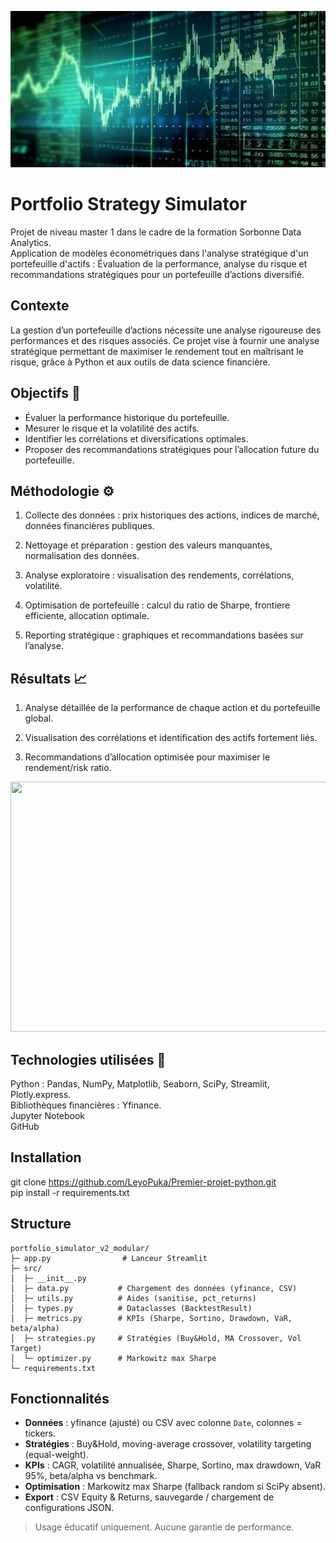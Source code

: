 <p align="center">
  <img src="image/banner.png" alt="Bannière du projet" width="1000" height="250"/>
</p>

# Portfolio Strategy Simulator

Projet de niveau master 1 dans le cadre de la formation Sorbonne Data Analytics.   
Application de modèles économétriques dans l'analyse stratégique d'un portefeuille d'actifs : Évaluation de la performance, analyse du risque et recommandations stratégiques pour un portefeuille d’actions diversifié.

## Contexte

La gestion d’un portefeuille d’actions nécessite une analyse rigoureuse des performances et des risques associés.
Ce projet vise à fournir une analyse stratégique permettant de maximiser le rendement tout en maîtrisant le risque, grâce à Python et aux outils de data science financière.

## Objectifs 🎯

* Évaluer la performance historique du portefeuille.
* Mesurer le risque et la volatilité des actifs.
* Identifier les corrélations et diversifications optimales.
* Proposer des recommandations stratégiques pour l’allocation future du portefeuille.

## Méthodologie ⚙️

1. Collecte des données : prix historiques des actions, indices de marché, données financières publiques.

2. Nettoyage et préparation : gestion des valeurs manquantes, normalisation des données.

3. Analyse exploratoire : visualisation des rendements, corrélations, volatilité.

4. Optimisation de portefeuille : calcul du ratio de Sharpe, frontiere efficiente, allocation optimale.

5. Reporting stratégique : graphiques et recommandations basées sur l’analyse.

## Résultats 📈

1. Analyse détaillée de la performance de chaque action et du portefeuille global.

2. Visualisation des corrélations et identification des actifs fortement liés.

3. Recommandations d’allocation optimisée pour maximiser le rendement/risk ratio.

<img src="image/tableau.png" width="800" height="400"/> 

## Technologies utilisées 🧠

Python : Pandas, NumPy, Matplotlib, Seaborn, SciPy, Streamlit, Plotly.express.  
Bibliothèques financières : Yfinance.    
Jupyter Notebook    
GitHub

## Installation

git clone https://github.com/LeyoPuka/Premier-projet-python.git  
pip install -r requirements.txt

## Structure

```
portfolio_simulator_v2_modular/
├─ app.py                # Lanceur Streamlit
├─ src/
│  ├─ __init__.py
│  ├─ data.py           # Chargement des données (yfinance, CSV)
│  ├─ utils.py          # Aides (sanitise, pct_returns)
│  ├─ types.py          # Dataclasses (BacktestResult)
│  ├─ metrics.py        # KPIs (Sharpe, Sortino, Drawdown, VaR, beta/alpha)
│  ├─ strategies.py     # Stratégies (Buy&Hold, MA Crossover, Vol Target)
│  └─ optimizer.py      # Markowitz max Sharpe
└─ requirements.txt
```

## Fonctionnalités

- **Données** : yfinance (ajusté) ou CSV avec colonne `Date`, colonnes = tickers.
- **Stratégies** : Buy&Hold, moving-average crossover, volatility targeting (equal-weight).
- **KPIs** : CAGR, volatilité annualisée, Sharpe, Sortino, max drawdown, VaR 95%, beta/alpha vs benchmark.
- **Optimisation** : Markowitz max Sharpe (fallback random si SciPy absent).
- **Export** : CSV Equity & Returns, sauvegarde / chargement de configurations JSON.

> Usage éducatif uniquement. Aucune garantie de performance.
